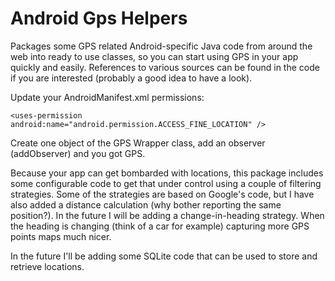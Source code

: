 # Android Gps Helpers
Packages some GPS related Android-specific Java code from around the web into ready to use classes, so you can start using GPS in your app quickly and easily. References to various sources can be found in the code if you are interested (probably a good idea to have a look).

Update your AndroidManifest.xml permissions:

```<uses-permission android:name="android.permission.ACCESS_FINE_LOCATION" />```

Create one object of the GPS Wrapper class, add an observer (addObserver) and you got GPS. 

Because your app can get bombarded with locations, this package includes some  configurable code to get that under control using a couple of filtering strategies. Some of the strategies are based on Google's code, but I have also added a distance calculation (why bother reporting the same position?). In the future I will be adding a change-in-heading strategy. When the heading is changing (think of a car for example) capturing more GPS points maps much nicer. 

In the future I'll be adding some SQLite code that can be used to store and retrieve locations.

